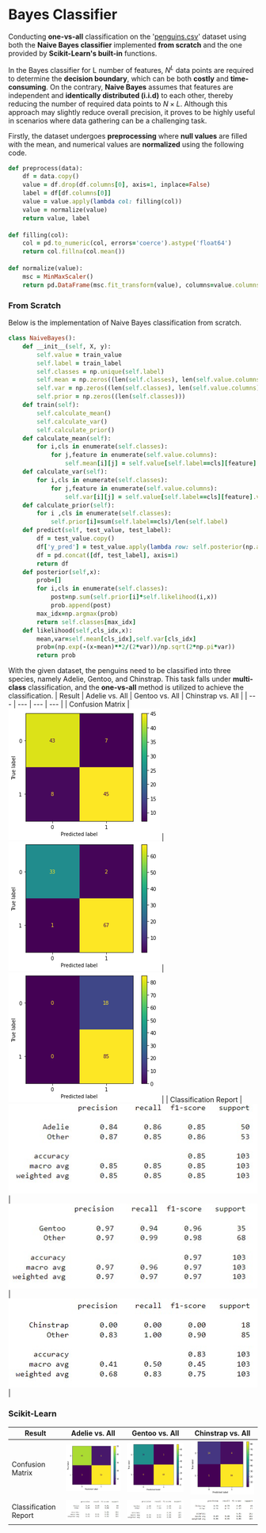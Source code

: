 # Bayes Classifier
Conducting **one-vs-all** classification on the '[penguins.csv](https://github.com/fardinabbasi/Bayes_Classifier/blob/main/penguins.csv)' dataset using both the **Naive Bayes classifier** implemented **from scratch** and the one provided by **Scikit-Learn's built-in** functions.

In the Bayes classifier for L number of features, $N^L$ data points are required to determine the **decision boundary**, which can be both **costly** and **time-consuming**. On the contrary, **Naive Bayes** assumes that features are independent and **identically distributed (i.i.d)** to each other, thereby reducing the number of required data points to $N\times L$. Although this approach may slightly reduce overall precision, it proves to be highly useful in scenarios where data gathering can be a challenging task.

Firstly, the dataset undergoes **preprocessing** where **null values** are filled with the mean, and numerical values are **normalized** using the following code.
```ruby
def preprocess(data):
    df = data.copy()
    value = df.drop(df.columns[0], axis=1, inplace=False)
    label = df[df.columns[0]]
    value = value.apply(lambda col: filling(col))
    value = normalize(value)
    return value, label

def filling(col):
    col = pd.to_numeric(col, errors='coerce').astype('float64')
    return col.fillna(col.mean())

def normalize(value):
    msc = MinMaxScaler()
    return pd.DataFrame(msc.fit_transform(value), columns=value.columns)
```
### From Scratch
Below is the implementation of Naive Bayes classification from scratch.
```ruby
class NaiveBayes():
	def __init__(self, X, y):
		self.value = train_value
		self.label = train_label
		self.classes = np.unique(self.label)
		self.mean = np.zeros((len(self.classes), len(self.value.columns)))
		self.var = np.zeros((len(self.classes), len(self.value.columns)))
		self.prior = np.zeros((len(self.classes)))
	def train(self):
		self.calculate_mean()
		self.calculate_var()
		self.calculate_prior()
	def calculate_mean(self):
		for i,cls in enumerate(self.classes):
			for j,feature in enumerate(self.value.columns):
				self.mean[i][j] = self.value[self.label==cls][feature].mean(axis=0)
	def calculate_var(self):
		for i,cls in enumerate(self.classes):
			for j,feature in enumerate(self.value.columns):
				self.var[i][j] = self.value[self.label==cls][feature].var(axis=0)
	def calculate_prior(self):
		for i ,cls in enumerate(self.classes):
			self.prior[i]=sum(self.label==cls)/len(self.label)
	def predict(self, test_value, test_label):
		df = test_value.copy()
		df['y_pred'] = test_value.apply(lambda row: self.posterior(np.array(row)), axis=1)
		df = pd.concat([df, test_label], axis=1)
		return df
	def posterior(self,x):
		prob=[]
		for i,cls in enumerate(self.classes):
			post=np.sum(self.prior[i]*self.likelihood(i,x))
			prob.append(post)
		max_idx=np.argmax(prob)
		return self.classes[max_idx]
	def likelihood(self,cls_idx,x):
		mean,var=self.mean[cls_idx],self.var[cls_idx]
		prob=(np.exp(-(x-mean)**2/(2*var))/np.sqrt(2*np.pi*var))
		return prob
```
With the given dataset, the penguins need to be classified into three species, namely Adelie, Gentoo, and Chinstrap. This task falls under **multi-class** classification, and the **one-vs-all** method is utilized to achieve the classification.
| Result | Adelie vs. All | Gentoo vs. All | Chinstrap vs. All |
| --- | --- | --- | --- |
| Confusion Matrix | <img src="/readme_images/aa1.png"> | <img src="/readme_images/gg1.png"> | <img src="/readme_images/cc1.png"> |
| Classification Report | <img src="/readme_images/a1.jpg"> | <img src="/readme_images/g1.jpg"> | <img src="/readme_images/c1.jpg"> |


### Scikit-Learn
| Result | Adelie vs. All | Gentoo vs. All | Chinstrap vs. All |
| --- | --- | --- | --- |
| Confusion Matrix | <img src="/readme_images/aa2.png"> | <img src="/readme_images/gg2.png"> | <img src="/readme_images/cc2.png"> |
| Classification Report | <img src="/readme_images/a2.jpg"> | <img src="/readme_images/g2.jpg"> | <img src="/readme_images/c2.jpg"> |


